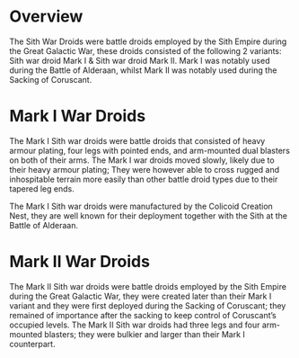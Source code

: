 # Overview

The Sith War Droids were battle droids employed by the Sith Empire during the Great Galactic War, these droids consisted of the following 2 variants: Sith war droid Mark I & Sith war droid Mark II.
Mark I was notably used during the Battle of Alderaan, whilst Mark II was notably used during the Sacking of Coruscant.

# Mark I War Droids

The Mark I Sith war droids were battle droids that consisted of heavy armour plating, four legs with pointed ends, and arm-mounted dual blasters on both of their arms.
The Mark I war droids moved slowly, likely due to their heavy armour plating; They were however able to cross rugged and inhospitable terrain more easily than other battle droid types due to their tapered leg ends.

The Mark I Sith war droids were manufactured by the Colicoid Creation Nest, they are well known for their deployment together with the Sith at the Battle of Alderaan.

# Mark II War Droids

The Mark II Sith war droids were battle droids employed by the Sith Empire during the Great Galactic War, they were created later than their Mark I variant and they were first deployed during the Sacking of Coruscant; they remained of importance after the sacking to keep control of Coruscant’s occupied levels.
The Mark II Sith war droids had three legs and four arm-mounted blasters; they were bulkier and larger than their Mark I counterpart.
